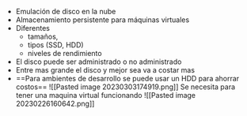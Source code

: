 -   Emulación de disco en la nube
-   Almacenamiento persistente para máquinas virtuales
-   Diferentes
    -   tamaños,
    -   tipos (SSD, HDD)
    -   niveles de rendimiento
-   El disco puede ser administrado o no administrado
-   Entre mas grande el disco y mejor sea va a costar mas
-   ==Para ambientes de desarrollo se puede usar un HDD para ahorrar costos==
![[Pasted image 20230303174919.png]]
Se necesita para tener una maquina virtual funcionando
![[Pasted image 20230226160642.png]]